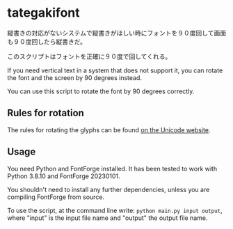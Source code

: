 # tategakifont

縦書きの対応がないシステムで縦書きがほしい時にフォントを９０度回して画面も９０度回したら縦書きだ。

このスクリプトはフォントを正確に９０度で回してくれる。

If you need vertical text in a system that does not support it, you can rotate the font and the screen by 90 degrees instead.

You can use this script to rotate the font by 90 degrees correctly.

## Rules for rotation

The rules for rotating the glyphs can be found [on the Unicode website](https://www.unicode.org/reports/tr50/).

## Usage

You need Python and FontForge installed. It has been tested to work with Python 3.8.10 and FontForge 20230101.

You shouldn't need to install any further dependencies, unless you are compiling FontForge from source.

To use the script, at the command line write: `python main.py input output`, where "input" is the input file name and "output" the output file name.

